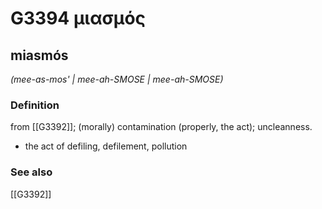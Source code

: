 # G3394 μιασμός

## miasmós

_(mee-as-mos' | mee-ah-SMOSE | mee-ah-SMOSE)_

### Definition

from [[G3392]]; (morally) contamination (properly, the act); uncleanness.

- the act of defiling, defilement, pollution

### See also

[[G3392]]

